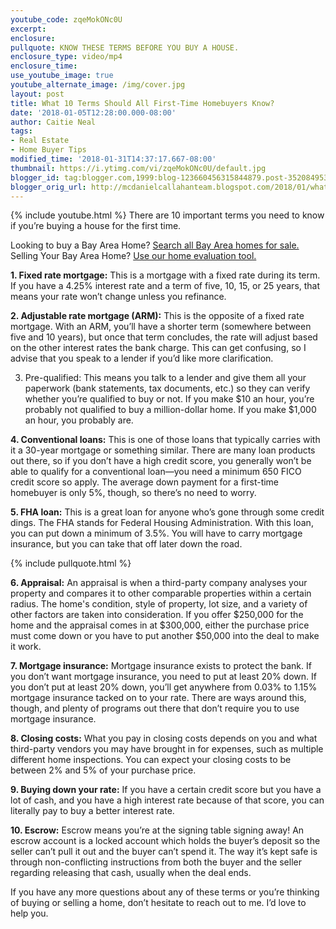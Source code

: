 ```yaml
---
youtube_code: zqeMokONc0U
excerpt:
enclosure:
pullquote: KNOW THESE TERMS BEFORE YOU BUY A HOUSE.
enclosure_type: video/mp4
enclosure_time:
use_youtube_image: true
youtube_alternate_image: /img/cover.jpg
layout: post
title: What 10 Terms Should All First-Time Homebuyers Know?
date: '2018-01-05T12:28:00.000-08:00'
author: Caitie Neal
tags:
- Real Estate
- Home Buyer Tips
modified_time: '2018-01-31T14:37:17.667-08:00'
thumbnail: https://i.ytimg.com/vi/zqeMokONc0U/default.jpg
blogger_id: tag:blogger.com,1999:blog-123660456315844879.post-3520849536711977308
blogger_orig_url: http://mcdanielcallahanteam.blogspot.com/2018/01/what-10-terms-should-all-first-time.html
---
```

{% include youtube.html %}
There are 10 important terms you need to know if you’re buying a house for the first time.  

<div class="post-cta">
Looking to buy a Bay Area Home? <a href="http://www.buyandsellalamodanvillehomes.com/" target="_blank">Search all Bay Area homes for sale.</a><br>
Selling Your Bay Area Home? <a href="https://cloudcma.com/api_widget/6757802779fbc05a66bfd8f78d617a92/show?post_url=cloudcma.com&source_url=ua" target="_blank">Use our home evaluation tool.</a>
</div>

**1. Fixed rate mortgage:** This is a mortgage with a fixed rate during its term. If you have a 4.25% interest rate and a term of five, 10, 15, or 25 years, that means your rate won’t change unless you refinance.

 **2. Adjustable rate mortgage (ARM):** This is the opposite of a fixed rate mortgage. With an ARM, you’ll have a shorter term (somewhere between five and 10 years), but once that term concludes, the rate will adjust based on the other interest rates the bank charge. This can get confusing, so I advise that you speak to a lender if you’d like more clarification.

 3. Pre-qualified: This means you talk to a lender and give them all your paperwork (bank statements, tax documents, etc.) so they can verify whether you’re qualified to buy or not. If you make $10 an hour, you’re probably not qualified to buy a million-dollar home. If you make $1,000 an hour, you probably are.


 **4. Conventional loans:** This is one of those loans that typically carries with it a 30-year mortgage or something similar. There are many loan products out there, so if you don’t have a high credit score, you generally won’t be able to qualify for a conventional loan—you need a minimum 650 FICO credit score so apply. The average down payment for a first-time homebuyer is only 5%, though, so there’s no need to worry.  


**5. FHA loan:** This is a great loan for anyone who’s gone through some credit dings. The FHA stands for Federal Housing Administration. With this loan, you can put down a minimum of 3.5%. You will have to carry mortgage insurance, but you can take that off later down the road.

{% include pullquote.html %}

**6. Appraisal:** An appraisal is when a third-party company analyses your property and compares it to other comparable properties within a certain radius. The home's condition, style of property, lot size, and a variety of other factors are taken into consideration. If you offer $250,000 for the home and the appraisal comes in at $300,000, either the purchase price must come down or you have to put another $50,000 into the deal to make it work.

**7. Mortgage insurance:** Mortgage insurance exists to protect the bank. If you don’t want mortgage insurance, you need to put at least 20% down. If you don’t put at least 20% down, you’ll get anywhere from 0.03% to 1.15% mortgage insurance tacked on to your rate. There are ways around this, though, and plenty of programs out there that don’t require you to use mortgage insurance.

**8. Closing costs:** What you pay in closing costs depends on you and what third-party vendors you may have brought in for expenses, such as multiple different home inspections. You can expect your closing costs to be between 2% and 5% of your purchase price.

**9. Buying down your rate:** If you have a certain credit score but you have a lot of cash, and you have a high interest rate because of that score, you can literally pay to buy a better interest rate.

 **10. Escrow:** Escrow means you’re at the signing table signing away! An escrow account is a locked account which holds the buyer’s deposit so the seller can’t pull it out and the buyer can’t spend it. The way it’s kept safe is through non-conflicting instructions from both the buyer and the seller regarding releasing that cash, usually when the deal ends.

 If you have any more questions about any of these terms or you’re thinking of buying or selling a home, don’t hesitate to reach out to me. I’d love to help you.
